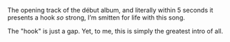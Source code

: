 The opening track of the début album, and literally within 5 seconds it presents a hook *so* strong, I’m smitten for life with this song. 

The "hook" is just a gap. Yet, to me, this is simply the greatest intro of all. 
